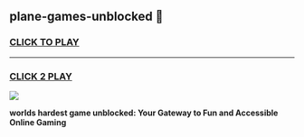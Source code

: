 
## plane-games-unblocked 👋
<h3>
<a href="https://premium.freeplayer.one?title=plane-games-unblocked&ref=14F">CLICK TO PLAY</a></h3>
<hr>

<h3>
<a href="https://premium.freeplayer.one?title=plane-games-unblocked&ref=14F">CLICK 2 PLAY</a>
  
</h3>

<a href="https://premium.freeplayer.one?title=plane-games-unblocked&ref=12F/"><img src="https://clearcache.store/games.png"></a>


**worlds hardest game unblocked: Your Gateway to Fun and Accessible Online Gaming**
